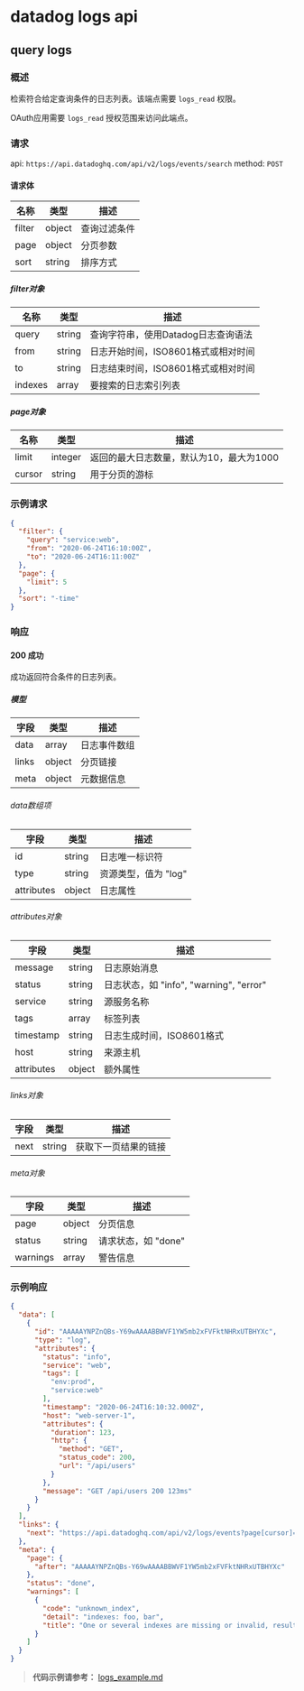 # datadog logs api

## query logs

### 概述

检索符合给定查询条件的日志列表。该端点需要 `logs_read` 权限。

OAuth应用需要 `logs_read` 授权范围来访问此端点。

### 请求

api: `https://api.datadoghq.com/api/v2/logs/events/search`
method: `POST`

#### 请求体

| 名称 | 类型 | 描述 |
| --- | --- | --- |
| filter | object | 查询过滤条件 |
| page | object | 分页参数 |
| sort | string | 排序方式 |

##### filter对象

| 名称 | 类型 | 描述 |
| --- | --- | --- |
| query | string | 查询字符串，使用Datadog日志查询语法 |
| from | string | 日志开始时间，ISO8601格式或相对时间 |
| to | string | 日志结束时间，ISO8601格式或相对时间 |
| indexes | array | 要搜索的日志索引列表 |

##### page对象

| 名称 | 类型 | 描述 |
| --- | --- | --- |
| limit | integer | 返回的最大日志数量，默认为10，最大为1000 |
| cursor | string | 用于分页的游标 |

### 示例请求

```json
{
  "filter": {
    "query": "service:web",
    "from": "2020-06-24T16:10:00Z",
    "to": "2020-06-24T16:11:00Z"
  },
  "page": {
    "limit": 5
  },
  "sort": "-time"
}
```

### 响应

#### 200 成功

成功返回符合条件的日志列表。

##### 模型

| 字段 | 类型 | 描述 |
| --- | --- | --- |
| data | array | 日志事件数组 |
| links | object | 分页链接 |
| meta | object | 元数据信息 |

###### data数组项

| 字段 | 类型 | 描述 |
| --- | --- | --- |
| id | string | 日志唯一标识符 |
| type | string | 资源类型，值为 "log" |
| attributes | object | 日志属性 |

###### attributes对象

| 字段 | 类型 | 描述 |
| --- | --- | --- |
| message | string | 日志原始消息 |
| status | string | 日志状态，如 "info", "warning", "error" |
| service | string | 源服务名称 |
| tags | array | 标签列表 |
| timestamp | string | 日志生成时间，ISO8601格式 |
| host | string | 来源主机 |
| attributes | object | 额外属性 |

###### links对象

| 字段 | 类型 | 描述 |
| --- | --- | --- |
| next | string | 获取下一页结果的链接 |

###### meta对象

| 字段 | 类型 | 描述 |
| --- | --- | --- |
| page | object | 分页信息 |
| status | string | 请求状态，如 "done" |
| warnings | array | 警告信息 |

### 示例响应

```json
{
  "data": [
    {
      "id": "AAAAAYNPZnQBs-Y69wAAAABBWVF1YW5mb2xFVFktNHRxUTBHYXc",
      "type": "log",
      "attributes": {
        "status": "info",
        "service": "web",
        "tags": [
          "env:prod",
          "service:web"
        ],
        "timestamp": "2020-06-24T16:10:32.000Z",
        "host": "web-server-1",
        "attributes": {
          "duration": 123,
          "http": {
            "method": "GET",
            "status_code": 200,
            "url": "/api/users"
          }
        },
        "message": "GET /api/users 200 123ms"
      }
    }
  ],
  "links": {
    "next": "https://api.datadoghq.com/api/v2/logs/events?page[cursor]=eyJzdGFydEF0IjoiQVlOUDNHWURzLVk2OXc9PSJ9"
  },
  "meta": {
    "page": {
      "after": "AAAAAYNPZnQBs-Y69wAAAABBWVF1YW5mb2xFVFktNHRxUTBHYXc"
    },
    "status": "done",
    "warnings": [
      {
        "code": "unknown_index",
        "detail": "indexes: foo, bar",
        "title": "One or several indexes are missing or invalid, results hold data from the other indexes"
      }
    ]
  }
}
```

> **代码示例请参考：** [logs_example.md](example/logs_example.md#query-logs)



